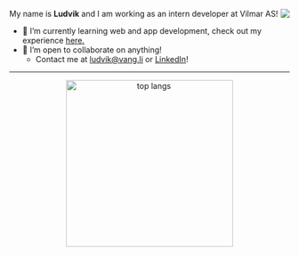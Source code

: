  <!--<h1 align="center">
    <img src="https://readme-typing-svg.herokuapp.com/?font=Righteous&size=35&center=true&vCenter=true&width=500&height=70&duration=4000&lines=Hi+There!+👋;+I'm+Ludvik+Vangli!;" />
</h1>
 
<h3 align="center">My name is Ludvik, and I am working as an intern developer at Vilmar AS!</h3>-->
My name is <b>Ludvik</b> and I am working as an intern developer at Vilmar AS! 
<img align="right" src="https://visitor-badge.laobi.icu/badge?page_id=luddthree.luddthree" />
- 🌱 I’m currently learning web and app development, check out my experience [here.](https://github.com/luddthree?tab=repositories)
- 👯 I’m open to collaborate on anything!
    -  Contact me at ludvik@vang.li or [LinkedIn](https://linkedin.com/in/ludvikvangli)! 


<hr>
<div align=center>
  <img width=300 align="center" src="https://github-readme-stats.vercel.app/api/top-langs/?username=luddthree&hide=HTML&langs_count=8&layout=compact&theme=react&border_radius=10&size_weight=0.5&count_weight=0.5&exclude_repo=worldtime_flutter-app,flutter_idapp,pisscounter,ibexa_blog,GlobalEHR-dGUARD,ibexa_gobike_course" alt="top langs" />
</div>
<!--
**luddthree/luddthree** is a ✨ _special_ ✨ repository because its `README.md` (this file) appears on your GitHub profile.

Here are some ideas to get you started:

- 🔭 I’m currently working on ...
- 🌱 I’m currently learning ...
- 👯 I’m looking to collaborate on ...
- 🤔 I’m looking for help with ...
- 💬 Ask me about ...
- 📫 How to reach me: ...
- 😄 Pronouns: ...
- ⚡ Fun fact: ...
-->
